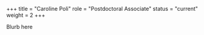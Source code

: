 +++
title = "Caroline Poli"
role = "Postdoctoral Associate"
status = "current"
weight = 2
+++

Blurb here
